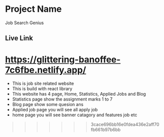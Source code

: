 # Project Name 
Job Search Genius

## Live Link
https://glittering-banoffee-7c6fbe.netlify.app/
======
* This is job site related website
* This is build with react library
* This website has 4 page, Home, Statistics, Applied Jobs and Blog
* Statistics page show the assignment marks 1 to 7
* Blog page show some quesion ans
* Applied job page you will see all apply job
* home page you will see banner catagory and features job etc


>>>>>>> 3cace696bb16e0fdea436e2aff70fb661b97b6bb
